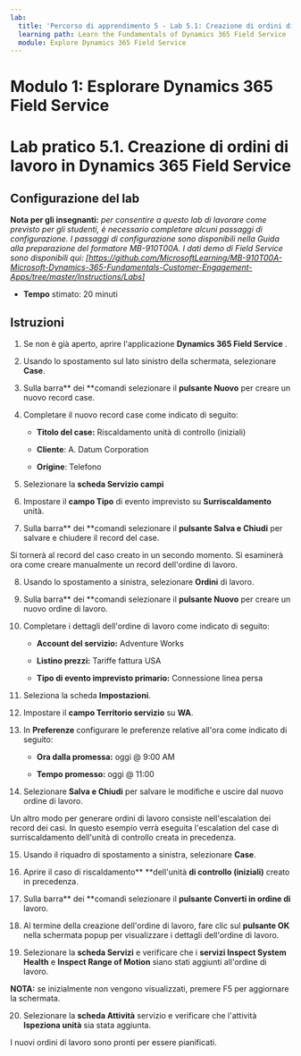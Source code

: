 ```yaml
---
lab:
  title: 'Percorso di apprendimento 5 - Lab 5.1: Creazione di ordini di lavoro in Dynamics 365 Field Service'
  learning path: Learn the Fundamentals of Dynamics 365 Field Service
  module: Explore Dynamics 365 Field Service
---
```


Modulo 1: Esplorare Dynamics 365 Field Service
========================

# Lab pratico 5.1. Creazione di ordini di lavoro in Dynamics 365 Field Service

## Configurazione del lab

**Nota per gli insegnanti:** *per consentire a questo lab di lavorare come previsto per gli studenti, è necessario completare alcuni passaggi di configurazione.  I passaggi di configurazione sono disponibili nella Guida alla preparazione del formatore MB-910T00A. I dati demo di Field Service sono disponibili qui: [https://github.com/MicrosoftLearning/MB-910T00A-Microsoft-Dynamics-365-Fundamentals-Customer-Engagement-Apps/tree/master/Instructions/Labs]*

  - **Tempo** stimato: 20 minuti

## Istruzioni

1. Se non è già aperto, aprire l'applicazione **Dynamics 365 Field Service** .

2. Usando lo spostamento sul lato sinistro della schermata, selezionare **Case**.

3. Sulla barra** dei **comandi selezionare il **pulsante Nuovo** per creare un nuovo record case.

4. Completare il nuovo record case come indicato di seguito:

    - **Titolo del case:** Riscaldamento unità di controllo (iniziali)

    - **Cliente**: A. Datum Corporation

    - **Origine**: Telefono

5. Selezionare la **scheda Servizio campi**

6. Impostare il **campo Tipo** di evento imprevisto su **Surriscaldamento** unità.

7. Sulla barra** dei **comandi selezionare il **pulsante Salva e Chiudi** per salvare e chiudere il record del case.

Si tornerà al record del caso creato in un secondo momento. Si esaminerà ora come creare manualmente un record dell'ordine di lavoro.

8. Usando lo spostamento a sinistra, selezionare **Ordini** di lavoro.

9. Sulla barra** dei **comandi selezionare il **pulsante Nuovo** per creare un nuovo ordine di lavoro.

10. Completare i dettagli dell'ordine di lavoro come indicato di seguito:

    - **Account del servizio:** Adventure Works

    - **Listino prezzi:** Tariffe fattura USA

    - **Tipo di evento imprevisto primario:** Connessione linea persa

11. Seleziona la scheda **Impostazioni**.

12. Impostare il **campo Territorio servizio** su **WA**.

13. In **Preferenze** configurare le preferenze relative all'ora come indicato di seguito:

    - **Ora dalla promessa:** oggi @ 9:00 AM

    - **Tempo promesso:** oggi @ 11:00

14. Selezionare **Salva e Chiudi** per salvare le modifiche e uscire dal nuovo ordine di lavoro.

Un altro modo per generare ordini di lavoro consiste nell'escalation dei record dei casi. In questo esempio verrà eseguita l'escalation del case di surriscaldamento dell'unità di controllo creata in precedenza.

15. Usando il riquadro di spostamento a sinistra, selezionare **Case**.

16. Aprire il caso di riscaldamento** **dell'unità **di controllo (iniziali)** creato in precedenza.

17. Sulla barra** dei **comandi selezionare il **pulsante Converti in ordine di** lavoro.

18. Al termine della creazione dell'ordine di lavoro, fare clic sul **pulsante OK** nella schermata popup per visualizzare i dettagli dell'ordine di lavoro.

19. Selezionare la **scheda Servizi** e verificare che i **servizi Inspect System Health** e **Inspect Range of Motion** siano stati aggiunti all'ordine di lavoro.

**NOTA:** se inizialmente non vengono visualizzati, premere F5 per aggiornare la schermata.

20. Selezionare la **scheda Attività** servizio e verificare che l'attività **Ispeziona unità** sia stata aggiunta.

I nuovi ordini di lavoro sono pronti per essere pianificati.

